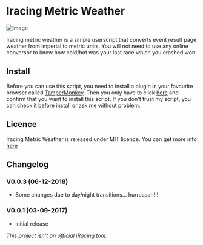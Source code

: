 # Iracing Metric Weather

![Image](https://cdn.discordapp.com/attachments/496015842601861120/520057535483346954/IMW.png)

Iracing metric weather is a simple userscript that converts event result page weather from imperial to metric units. You will not need to use any online conversor to know how cold/hot was your last race which you ~~crashed~~ won.

## Install

Before you can use this script, you need to install a plugin in your favourite browser called [TamperMonkey](https://tampermonkey.net/?ext=dhdg&browser=chrome).
Then you only have to click [here](https://raw.githubusercontent.com/Che931/iracing-metric-weather/master/iracing-metric-weather.user.js) and confirm that you want to install this script. 
If you don't trust my script, you can check it before install or ask me without problem.

## Licence

Iracing Metric Weather is released under MIT licence. You can get more info [here](https://github.com/Che931/iracing-metric-weather/blob/master/LICENSE)

## Changelog

### V0.0.3 (06-12-2018)
* Some changes due to day/night transitions... hurraaaah!!!

### V0.0.1 (03-09-2017)
* Initial release

_This project isn't an official [iRacing](https://www.iracing.com/) tool._


